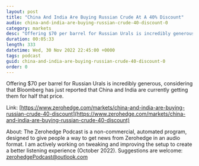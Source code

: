 ```yaml
---
layout: post
title: "China And India Are Buying Russian Crude At A 40% Discount"
audio: china-and-india-are-buying-russian-crude-40-discount-0
category: markets
desc: "Offering $70 per barrel for Russian Urals is incredibly generous, considering that Bloomberg has just reported that China and India are currently getting them for half that price. "
duration: 00:05:33
length: 333
datetime: Wed, 30 Nov 2022 22:45:00 +0000
tags: podcast
guid: china-and-india-are-buying-russian-crude-40-discount-0
order: 0
---
```

Offering $70 per barrel for Russian Urals is incredibly generous, considering that Bloomberg has just reported that China and India are currently getting them for half that price. 

Link: [https://www.zerohedge.com/markets/china-and-india-are-buying-russian-crude-40-discount](https://www.zerohedge.com/markets/china-and-india-are-buying-russian-crude-40-discount)

About: The Zerohedge Podcast is a non-commercial, automated program, designed to give people a way to get news from Zerohedge in an audio format.  I am actively working on tweaking and improving the setup to create a better listening experience (October 2022).  Suggestions are welcome: [zerohedgePodcast@outlook.com](mailto:zerohedgePodcast@outlook.com)